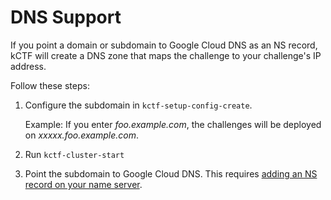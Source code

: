 # DNS Support
If you point a domain or subdomain to Google Cloud DNS as an NS record, kCTF will create a DNS zone that maps the challenge to your challenge's IP address.

Follow these steps:

1. Configure the subdomain in `kctf-setup-config-create`. 

   Example: If you enter *foo.example.com*, the challenges will be deployed on *xxxxx.foo.example.com*.
1. Run `kctf-cluster-start`
1. Point the subdomain to Google Cloud DNS. This requires [adding an NS record on your name server](https://cloud.google.com/dns/docs/update-name-servers).
